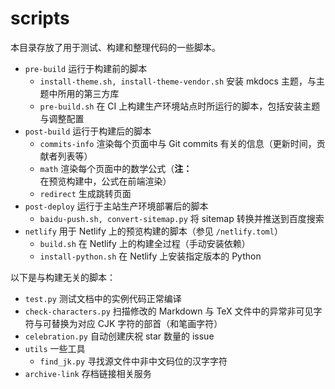 # scripts

本目录存放了用于测试、构建和整理代码的一些脚本。

-   `pre-build` 运行于构建前的脚本
    - `install-theme.sh, install-theme-vendor.sh` 安装 mkdocs 主题，与主题中所用的第三方库
    - `pre-build.sh` 在 CI 上构建生产环境站点时所运行的脚本，包括安装主题与调整配置
-   `post-build` 运行于构建后的脚本
    - `commits-info` 渲染每个页面中与 Git commits 有关的信息（更新时间，贡献者列表等）
    - `math` 渲染每个页面中的数学公式（**注：** 在预览构建中，公式在前端渲染）
    - `redirect` 生成跳转页面
-   `post-deploy` 运行于主站生产环境部署后的脚本
    - `baidu-push.sh, convert-sitemap.py` 将 sitemap 转换并推送到百度搜索
-   `netlify` 用于 Netlify 上的预览构建的脚本（参见 `/netlify.toml`）
    - `build.sh` 在 Netlify 上的构建全过程（手动安装依赖）
    - `install-python.sh` 在 Netlify 上安装指定版本的 Python

以下是与构建无关的脚本：

- `test.py` 测试文档中的实例代码正常编译
- `check-characters.py` 扫描修改的 Markdown 与 TeX 文件中的异常非可见字符与可替换为对应 CJK 字符的部首（和笔画字符）
- `celebration.py` 自动创建庆祝 star 数量的 issue
-   `utils` 一些工具
    - `find_jk.py` 寻找源文件中非中文码位的汉字字符
- `archive-link` 存档链接相关服务
